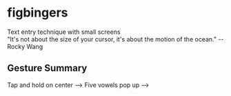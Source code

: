 # figbingers
Text entry technique with small screens  
"It's not about the size of your cursor, it's about the motion of the ocean." -- Rocky Wang


## Gesture Summary
Tap and hold on center --> Five vowels pop up --> 

